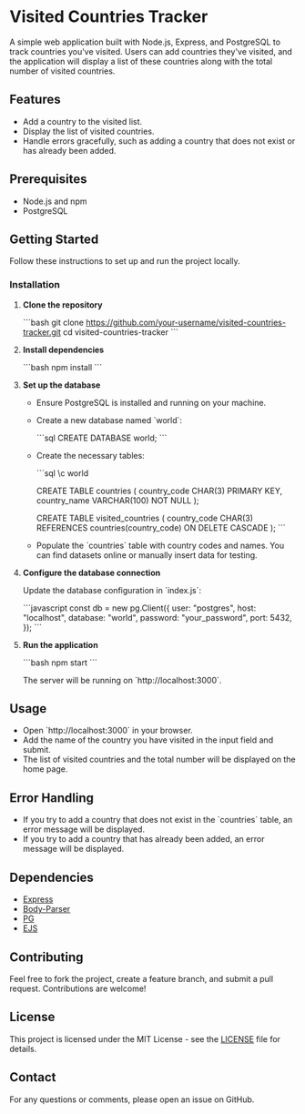 
# Visited Countries Tracker

A simple web application built with Node.js, Express, and PostgreSQL to track countries you've visited. Users can add countries they've visited, and the application will display a list of these countries along with the total number of visited countries.

## Features

- Add a country to the visited list.
- Display the list of visited countries.
- Handle errors gracefully, such as adding a country that does not exist or has already been added.

## Prerequisites

- Node.js and npm
- PostgreSQL

## Getting Started

Follow these instructions to set up and run the project locally.

### Installation

1. **Clone the repository**

   \`\`\`bash
   git clone https://github.com/your-username/visited-countries-tracker.git
   cd visited-countries-tracker
   \`\`\`

2. **Install dependencies**

   \`\`\`bash
   npm install
   \`\`\`

3. **Set up the database**

   - Ensure PostgreSQL is installed and running on your machine.
   - Create a new database named \`world\`:

     \`\`\`sql
     CREATE DATABASE world;
     \`\`\`

   - Create the necessary tables:

     \`\`\`sql
     \c world

     CREATE TABLE countries (
       country_code CHAR(3) PRIMARY KEY,
       country_name VARCHAR(100) NOT NULL
     );

     CREATE TABLE visited_countries (
       country_code CHAR(3) REFERENCES countries(country_code) ON DELETE CASCADE
     );
     \`\`\`

   - Populate the \`countries\` table with country codes and names. You can find datasets online or manually insert data for testing.

4. **Configure the database connection**

   Update the database configuration in \`index.js\`:

   \`\`\`javascript
   const db = new pg.Client({
     user: "postgres",
     host: "localhost",
     database: "world",
     password: "your_password",
     port: 5432,
   });
   \`\`\`

5. **Run the application**

   \`\`\`bash
   npm start
   \`\`\`

   The server will be running on \`http://localhost:3000\`.

## Usage

- Open \`http://localhost:3000\` in your browser.
- Add the name of the country you have visited in the input field and submit.
- The list of visited countries and the total number will be displayed on the home page.

## Error Handling

- If you try to add a country that does not exist in the \`countries\` table, an error message will be displayed.
- If you try to add a country that has already been added, an error message will be displayed.

## Dependencies

- [Express](https://expressjs.com/)
- [Body-Parser](https://www.npmjs.com/package/body-parser)
- [PG](https://www.npmjs.com/package/pg)
- [EJS](https://www.npmjs.com/package/ejs)

## Contributing

Feel free to fork the project, create a feature branch, and submit a pull request. Contributions are welcome!

## License

This project is licensed under the MIT License - see the [LICENSE](LICENSE) file for details.

## Contact

For any questions or comments, please open an issue on GitHub.
